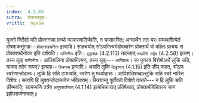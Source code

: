 ```yaml
---
index:  4.2.63
sutra:  प्रोक्ताल्लुक्।
vritti:  nyasa
---
```


युक्तो निर्देशो यदि प्रोक्तनामा ग्रन्थो व्याकरणादिर्भवति, न चासावस्ति; अन्यार्थेन ततः परः सम्भवतीत्येतं दोषमाकर्त्तुमाह-- `प्रोक्तसहचरितः` इत्यादि। साहचर्यात् सोऽयमित्यभेदोपचारेण प्रोक्तार्थे यो वहितः प्रत्ययः स प्रोक्तशब्देनोक्त इति दर्शयति। `पाणिनीयः` इति। `वृद्धाच्छः` (4.2.113) तदन्तात् `तदधीते तद्वेद` (4.2.58) इत्यण्। तस्य लुक् `पाणिनीयः`। आपिशलिना प्रोक्तमित्यण्, तस्य लुक्--- `आपिशलः`। कः पुनरत्र विशेषोऽर्थो लुकि सति, यावता तदेव रूपम्? इत्याह-- `स्त्रियाम्` इत्यादि। असति लुकि `टिड्ढाणञ्` (4.1.15) इति ङीप् स्यात्, सोऽणः स्वरेणान्तोदात्तः। लुकि हि सति टाब्भवति, स्वरेण तु मध्योदात्तः। आपिशलिशब्दाल्लुकि सति स्वरे नास्ति विशेषः। सत्यपि हि लुक्यन्तोदात्तत्वेन भवितव्यम्। स्त्रियान्तु पूर्वोक्तो विशेषो वत्र्तते--- न हि लुकि सति ङीब्भवति; सत्यप्यणि तत्रैव `अनुपसर्जनात्` (4.1.14) इत्यधिकारात् प्रतिषेधात्, प्रोक्तार्थविहितस्य चाण इहोपसर्जनत्वात्॥
